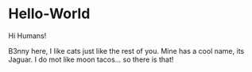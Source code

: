 # Hello-World

Hi Humans!

B3nny here, I like cats just like the rest of you. Mine has a cool name, its Jaguar.
I do mot like moon tacos... so there is that!
